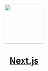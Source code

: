 <p align="center">
  <a href="https://timetravelapes.com">
    <picture>
      <source media="(prefers-color-scheme: dark)" srcset="https://i.ibb.co/LNZXy96/logo.png">
      <img src="https://i.ibb.co/LNZXy96/logo.png" height="128">
    </picture>
    <h1 align="center">Next.js</h1>
  </a>
</p>
